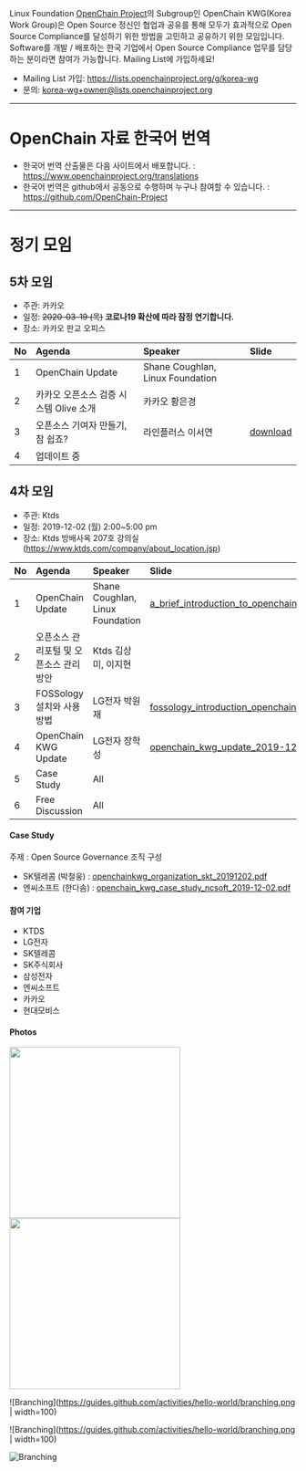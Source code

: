 Linux Foundation [OpenChain Project](https://openchainproject.org)의 Subgroup인 OpenChain KWG(Korea Work Group)은 Open Source 정신인 협업과 공유를 통해 모두가 효과적으로 Open Source Compliance를 달성하기 위한 방법을 고민하고 공유하기 위한 모임입니다. Software를 개발 / 배포하는 한국 기업에서 Open Source Compliance 업무를 담당하는 분이라면 참여가 가능합니다. Mailing List에 가입하세요!
* Mailing List 가입: <https://lists.openchainproject.org/g/korea-wg>
* 문의: korea-wg+owner@lists.openchainproject.org

* * * 

# OpenChain 자료 한국어 번역
* 한국어 번역 산출물은 다음 사이트에서 배포합니다. : https://www.openchainproject.org/translations
* 한국어 번역은 github에서 공동으로 수행하며 누구나 참여할 수 있습니다. : https://github.com/OpenChain-Project

* * *

# 정기 모임

## 5차 모임

 * 주관: 카카오
 * 일정: <del>2020-03-19 (목)</del> **코로나19 확산에 따라 잠정 연기합니다.**
 * 장소: 카카오 판교 오피스

| No| Agenda                                          | Speaker                          | Slide |
|:--|:------------------------------------------------|:---------------------------------|:------|
| 1 | OpenChain Update                                | Shane Coughlan, Linux Foundation |       | 
| 2 | 카카오 오픈소스 검증 시스템 Olive 소개                  | 카카오 황은경                       |        | 
| 3 | 오픈소스 기여자 만들기, 참 쉽죠?                        | 라인플러스 이서연                    | [download](https://www.soscon.net/content/data/session/Day%201_1630_1.pdf) | 
| 4 | 업데이트 중                                        |                                 |        |

## 4차 모임
 * 주관: Ktds
 * 일정: 2019-12-02 (월) 2:00~5:00 pm
 * 장소: Ktds 방배사옥 207호 강의실 (<https://www.ktds.com/company/about_location.jsp>)

| No  | Agenda                                        | Speaker                         | Slide   |
|:----|:----------------------------------------------|:---------------------------------|:------|
| 1   | OpenChain Update                              | Shane Coughlan, Linux Foundation  | [a_brief_introduction_to_openchain.pdf](https://github.com/hakssung/OpenChain-KWG/raw/master/Meetings/2019-12-02/Slides/a_brief_introduction_to_openchain.pdf)  |
| 2   | 오픈소스 관리포털 및 오픈소스 관리방안                  | Ktds 김상미, 이지현                  |           |
| 3   | FOSSology 설치와 사용 방법                         | LG전자 박원재                       | [fossology_introduction_openchain_kwg.pdf](https://github.com/hakssung/OpenChain-KWG/raw/master/Meetings/2019-12-02/Slides/fossology_introduction_openchain_kwg.pdf) |
| 4   | OpenChain KWG Update                           | LG전자 장학성                       | [openchain_kwg_update_2019-12-02.pdf](https://github.com/hakssung/OpenChain-KWG/raw/master/Meetings/2019-12-02/Slides/openchain_kwg_update_2019-12-02.pdf) |
| 5   | Case Study                                     | All                               |          |
| 6   | Free Discussion                                | All                               |            |

#### Case Study
주제 : Open Source Governance 조직 구성
  * SK텔레콤 (박철웅) : [openchainkwg_organization_skt_20191202.pdf](https://github.com/hakssung/OpenChain-KWG/raw/master/Meetings/2019-12-02/Slides/openchainkwg_organization_skt_20191202.pdf)
  * 엔씨소프트 (한다솜) : [openchain_kwg_case_study_ncsoft_2019-12-02.pdf](https://github.com/hakssung/OpenChain-KWG/raw/master/Meetings/2019-12-02/Slides/openchain_kwg_case_study_ncsoft_2019-12-02.pdf)

#### 참여 기업
  * KTDS
  * LG전자
  * SK텔레콤
  * SK주식회사
  * 삼성전자
  * 엔씨소프트
  * 카카오
  * 현대모비스

#### Photos

<p float="center">
  <img src="https://raw.githubusercontent.com/hakssung/OpenChain-KWG/master/Meetings/2019-12-02/Photos/20191202_141601.jpg" width="300" />
  <img src="https://raw.githubusercontent.com/hakssung/OpenChain-KWG/master/Meetings/2019-12-02/Photos/20191202_141601.jpg" width="300" />
</p>

 ![Branching](https://guides.github.com/activities/hello-world/branching.png | width=100)  
 
 ![Branching](https://guides.github.com/activities/hello-world/branching.png | width=100)

![Branching](https://guides.github.com/activities/hello-world/branching.png)
